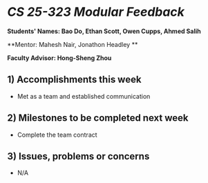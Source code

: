 # *CS 25-323 Modular Feedback*

**Students' Names: Bao Do, Ethan Scott, Owen Cupps, Ahmed Salih**

**Mentor: Mahesh Nair, Jonathon Headley **

**Faculty Advisor: Hong-Sheng Zhou**

## 1) Accomplishments this week ##
   - Met as a team and established communication

## 2) Milestones to be completed next week ##
   - Complete the team contract

## 3) Issues, problems or concerns ##
   - N/A


